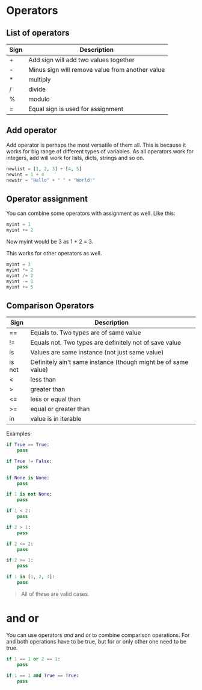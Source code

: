 # Operators

## List of operators
| Sign | Description |
| ---- | ----------- |
| + | Add sign will add two values together |
| - | Minus sign will remove value from another value |
| * | multiply |
| / | divide |
| % | modulo |
| = | Equal sign is used for assignment |


## Add operator
Add operator is perhaps the most versatile of them all. This is because it works for big range of different types of variables.
As all operators work for integers, add will work for lists, dicts, strings and so on.

```python
newlist = [1, 2, 3] + [4, 5]
newint = 1 + 4
newstr = "Hello" + " " + "World!"
```

## Operator assignment
You can combine some operators with assignment as well. Like this:

```python
myint = 1
myint += 2
```
Now myint would be 3 as 1 + 2 = 3.

This works for other operators as well.

```python
myint = 3
myint *= 2
myint /= 2
myint -= 1
myint += 5
```

## Comparison Operators

| Sign | Description |
| ---- | ----------- |
| == | Equals to. Two types are of same value |
| != | Equals not. Two types are definitely not of save value |
| is | Values are same instance (not just same value) |
| is not | Definitely ain't same instance (though might be of same value) |
| < | less than |
| > | greater than |
| <= | less or equal than |
| >= | equal or greater than |
| in | value is in iterable |

Examples:

```python
if True == True:
    pass

if True != False:
    pass

if None is None:
    pass

if 1 is not None:
    pass

if 1 < 2:
    pass

if 2 > 1:
    pass

if 2 <= 2:
    pass

if 2 >= 1:
    pass

if 1 in [1, 2, 3]:
    pass
```

> All of these are valid cases.

# and or
You can use operators *and* and *or* to combine comparison operations. For and both operations have to be true, but for
or only other one need to be true.

```python
if 1 == 1 or 2 == 1:
    pass

if 1 == 1 and True == True:
    pass
```

